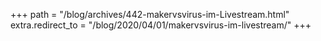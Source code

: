 +++
path = "/blog/archives/442-makervsvirus-im-Livestream.html"
extra.redirect_to = "/blog/2020/04/01/makervsvirus-im-livestream/"
+++
